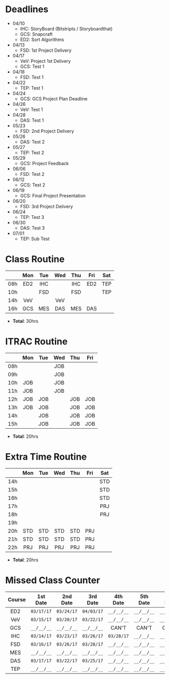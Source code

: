 # Deadlines

* 04/10
  * IHC: StoryBoard (Bitstripts / Storyboardthat)
  * GCS: Snapcraft
  * ED2: Sort Algorithms
* 04/13
  * FSD: 1st Project Delivery
* 04/17
  * VeV: Project 1st Delivery
  * GCS: Test 1
* 04/18
  * FSD: Test 1
* 04/22
  * TEP: Test 1
* 04/24
  * GCS: GCS Project Plan Deadline
* 04/26
  * VeV: Test 1
* 04/28
  * DAS: Test 1
* 05/23
  * FSD: 2nd Project Delivery
* 05/26
  * DAS: Test 2
* 05/27
  * TEP: Test 2
* 05/29
  * GCS: Project Feedback
* 06/06
  * FSD: Test 2
* 06/12
  * GCS: Test 2
* 06/19
  * GCS: Final Project Presentation
* 06/20
  * FSD: 3rd Project Delivery
* 06/24
  * TEP: Test 3
* 06/30
  * DAS: Test 3
* 07/01
  * TEP: Sub Test

# Class Routine

|     | Mon | Tue | Wed | Thu | Fri | Sat |
|:---:|:---:|:---:|:---:|:---:|:---:|:---:|
| 08h | ED2 | IHC |     | IHC | ED2 | TEP |
| 10h |     | FSD |     | FSD |     | TEP |
| 14h | VeV |     | VeV |     |     |     |
| 16h | GCS | MES | DAS | MES | DAS |     |

* **Total**: 30hrs

# ITRAC Routine

|     | Mon | Tue | Wed | Thu | Fri |
|:---:|:---:|:---:|:---:|:---:|:---:|
| 08h |     |     | JOB |     |     |
| 09h |     |     | JOB |     |     |
| 10h | JOB |     | JOB |     |     |
| 11h | JOB |     | JOB |     |     |
| 12h | JOB | JOB |     | JOB | JOB |
| 13h | JOB | JOB |     | JOB | JOB |
| 14h |     | JOB |     | JOB | JOB |
| 15h |     | JOB |     | JOB | JOB |

* **Total**: 20hrs

# Extra Time Routine

|     | Mon | Tue | Wed | Thu | Fri | Sat |
|:---:|:---:|:---:|:---:|:---:|:---:|:---:|
| 14h |     |     |     |     |     | STD |
| 15h |     |     |     |     |     | STD |
| 16h |     |     |     |     |     | STD |
| 17h |     |     |     |     |     | PRJ |
| 18h |     |     |     |     |     | PRJ |
| 19h |     |     |     |     |     |     |
| 20h | STD | STD | STD | STD | PRJ |     |
| 21h | STD | STD | STD | STD | PRJ |     |
| 22h | PRJ | PRJ | PRJ | PRJ | PRJ |     |

* **Total**: 20hrs

# Missed Class Counter

| Course | 1st Date | 2nd Date | 3rd Date | 4th Date | 5th Date | 6th Date | 7th Date |
|:------:|:--------:|:--------:|:--------:|:--------:|:--------:|:--------:|:--------:|
| ED2    |`03/17/17`|`03/24/17`|`04/03/17`|`__/__/__`|`__/__/__`|`__/__/__`|`__/__/__`|
| VeV    |`03/15/17`|`03/20/17`|`03/22/17`|`__/__/__`|`__/__/__`|`__/__/__`|`__/__/__`|
| GCS    |`__/__/__`|`__/__/__`|`__/__/__`|CAN'T     |CAN'T     |CAN'T     |CAN'T     |
| IHC    |`03/14/17`|`03/23/17`|`03/26/17`|`03/28/17`|`__/__/__`|`__/__/__`|`__/__/__`|
| FSD    |`03/16/17`|`03/26/17`|`03/28/17`|`__/__/__`|`__/__/__`|`__/__/__`|`__/__/__`|
| MES    |`__/__/__`|`__/__/__`|`__/__/__`|`__/__/__`|`__/__/__`|`__/__/__`|`__/__/__`|
| DAS    |`03/17/17`|`03/22/17`|`03/25/17`|`__/__/__`|`__/__/__`|`__/__/__`|`__/__/__`|
| TEP    |`__/__/__`|`__/__/__`|`__/__/__`|`__/__/__`|`__/__/__`|`__/__/__`|`__/__/__`|

